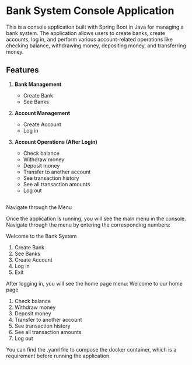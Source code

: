 # Bank System Console Application

This is a console application built with Spring Boot in Java for managing a bank system. The application allows users to create banks, create accounts, log in, and perform various account-related operations like checking balance, withdrawing money, depositing money, and transferring money.

## Features

1. **Bank Management**
   - Create Bank
   - See Banks

2. **Account Management**
   - Create Account
   - Log in

3. **Account Operations (After Login)**
   - Check balance
   - Withdraw money
   - Deposit money
   - Transfer to another account
   - See transaction history
   - See all transaction amounts
   - Log out
##
Navigate through the Menu

Once the application is running, you will see the main menu in the console. Navigate through the menu by entering the corresponding numbers:

Welcome to the Bank System
1. Create Bank
2. See Banks
3. Create Account
4. Log in
5. Exit

After logging in, you will see the home page menu:
Welcome to our home page
1. Check balance
2. Withdraw money
3. Deposit money
4. Transfer to another account
5. See transaction history
6. See all transaction amounts
7. Log out

You can find the .yaml file to compose the docker container, which is a requirement before running the application.
